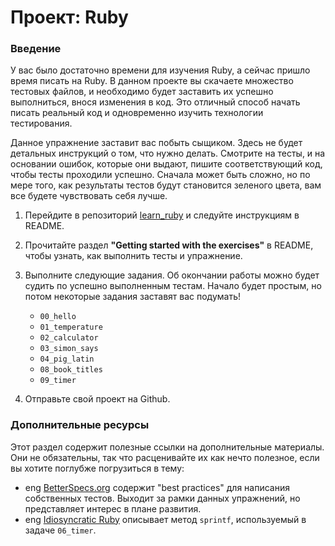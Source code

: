 # Проект: Ruby

### Введение

У вас было достаточно времени для изучения Ruby, а сейчас пришло время писать на Ruby. В данном проекте вы скачаете множество тестовых файлов, и необходимо будет заставить их успешно выполниться, внося изменения в код. Это отличный способ начать писать реальный код и одновременно изучить технологии тестирования.

Данное упражнение заставит вас побыть сыщиком. Здесь не будет детальных инструкций о том, что нужно делать. Смотрите на тесты, и на основании ошибок, которые они выдают, пишите соответствующий код, чтобы тесты проходили успешно. Сначала может быть сложно, но по мере того, как результаты тестов будут становится зеленого цвета, вам все будете чувствовать себя лучше.

1. Перейдите в репозиторий [learn_ruby](https://github.com/TheOdinProject/learn_ruby) и следуйте инструкциям в README.

2. Прочитайте раздел **"Getting started with the exercises"** в README, чтобы узнать, как выполнить тесты и упражнение.

3. Выполните следующие задания. Об окончании работы можно будет судить по успешно выполненным тестам. Начало будет простым, но потом некоторые задания заставят вас подумать!

   - `00_hello`
   - `01_temperature`
   - `02_calculator`
   - `03_simon_says`
   - `04_pig_latin`
   - `08_book_titles`
   - `09_timer`

4. Отправьте свой проект на Github.

### Дополнительные ресурсы

Этот раздел содержит полезные ссылки на дополнительные материалы. Они не обязательны, так что расценивайте их как нечто полезное, если вы хотите поглубже погрузиться в тему:

- <span class="btn-fill btn btn-xs btn-success">eng</span> [BetterSpecs.org](http://www.betterspecs.org/ru/) содержит "best practices" для написания собственных тестов. Выходит за рамки данных упражнений, но представляет интерес в плане развития.
- <span class="btn-fill btn btn-xs btn-success">eng</span> [Idiosyncratic Ruby](https://idiosyncratic-ruby.com/49-what-the-format.html) описывает метод `sprintf`, используемый в задаче `06_timer`.
